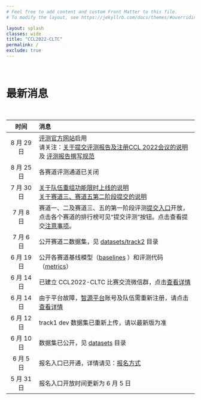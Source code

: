 ```yaml
---
# Feel free to add content and custom Front Matter to this file.
# To modify the layout, see https://jekyllrb.com/docs/themes/#overriding-theme-defaults

layout: splash
classes: wide
title: "CCL2022-CLTC"
permalink: /
exclude: true
---
```

<br>

# 最新消息

<br>

|    时间    | 消息                                                         |
| :----------: | :------------------------------------------------------------ |
| 8 月 29 日 | [评测官方网站](https://blcuicall.github.io/CCL2022-CLTC/)启用 <br>请关注：[关于提交评测报告及注册CCL 2022会议的说明](https://blcuicall.github.io/CCL2022-CLTC/message/2022/08/29/report-submmision.html) <br>及 [评测报告撰写规范](https://blcuicall.github.io/CCL2022-CLTC/message/2022/08/29/report-writing.html) |
| 8 月 25 日 | 各赛道评测通道已关闭                                         |
| 7 月 30 日 | [关于队伍重组功能限时上线的说明](https://github.com/blcuicall/CCL2022-CLTC/tree/main/info/07-31-reorganize.md)  <br>[关于赛道三、赛道五第二阶段提交的说明](https://github.com/blcuicall/CCL2022-CLTC/tree/main/info/07-31-phrase-2.md) |
| 7 月 8 日  | 赛道一、二及赛道三、五的第一阶段评测[提交入口](http://cuge.baai.ac.cn/#/ccl_yaclc)开放，<br>点击各个赛道的排行榜可见“提交评测”按钮。点击查看提交[注意事项](https://github.com/blcuicall/CCL2022-CLTC/tree/main/info/07-08-submit-guidline.md)。 |
| 7 月 6 日  | 公开赛道二数据集，见 [datasets/track2](https://github.com/blcuicall/CCL2022-CLTC/tree/main/datasets/track2) 目录 |
| 6 月 19 日 | 公开各赛道基线模型（[baselines](https://github.com/blcuicall/CCL2022-CLTC/tree/main/baselines) ）和评测代码（[metrics](https://github.com/blcuicall/CCL2022-CLTC/tree/main/metrics)） |
| 6 月 14 日 | 已建立 CCL2022-CLTC 比赛交流微信群，点击[查看详情](https://github.com/blcuicall/CCL2022-CLTC/tree/main/info/06-14-wechat-group.md) |
| 6 月 14 日 | 由于平台故障，[智源平台](http://cuge.baai.ac.cn/#/ccl_yaclc)账号及队伍需重新注册，请点击[查看详情](https://github.com/blcuicall/CCL2022-CLTC/tree/main/info/06-14-cuge-re-register.md) |
| 6 月 12 日 | track1 dev 数据集已重新上传，请以最新版为准                  |
| 6 月 10 日 | 数据集已公开，见 [datasets](https://github.com/blcuicall/CCL2022-CLTC/tree/main/datasets) 目录 |
| 6 月 5 日  | 报名入口已开通，详情请见：[报名方式](https://blcuicall.github.io/CCL2022-CLTC/intro/#6-报名方式) |
| 5 月 31 日 | 报名入口开放时间更新为 6 月 5 日                             |